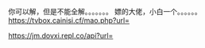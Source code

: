 你可以解，但是不能全解。。。。。。。
嫖的大佬，小白一个。。。。。。
https://tvbox.cainisi.cf/mao.php?url=

https://jm.dovxi.repl.co/api?url=
